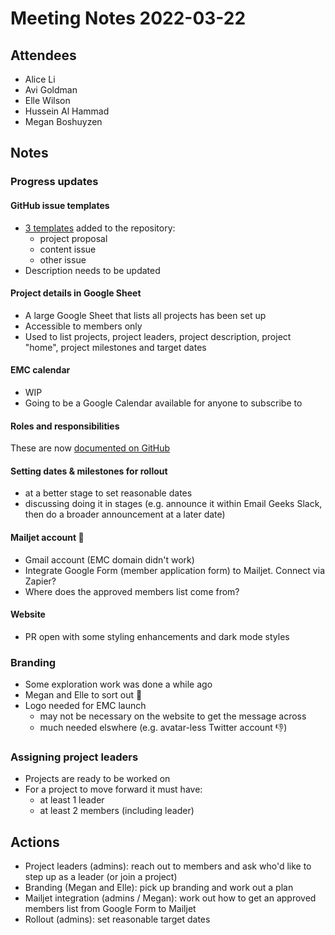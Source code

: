 # Meeting Notes 2022-03-22

## Attendees

- Alice Li
- Avi Goldman
- Elle Wilson
- Hussein Al Hammad
- Megan Boshuyzen

## Notes

### Progress updates

#### GitHub issue templates

- [3 templates](https://github.com/email-markup-consortium/email-markup-consortium/issues/new/choose) added to the repository:
  - project proposal
  - content issue
  - other issue
- Description needs to be updated

#### Project details in Google Sheet

- A large Google Sheet that lists all projects has been set up
- Accessible to members only
- Used to list projects, project leaders, project description, project "home", project milestones and target dates

#### EMC calendar

- WIP
- Going to be a Google Calendar available for anyone to subscribe to

#### Roles and responsibilities

These are now [documented on GitHub](https://github.com/email-markup-consortium/email-markup-consortium/blob/main/roles-and-responsibilities.md)

#### Setting dates & milestones for rollout

- at a better stage to set reasonable dates
- discussing doing it in stages (e.g. announce it within Email Geeks Slack, then do a broader announcement at a later date)

#### Mailjet account 🎉

- Gmail account (EMC domain didn't work)
- Integrate Google Form (member application form) to Mailjet. Connect via Zapier?
- Where does the approved members list come from?

#### Website

- PR open with some styling enhancements and dark mode styles

### Branding

- Some exploration work was done a while ago
- Megan and Elle to sort out 🙏
- Logo needed for EMC launch
  - may not be necessary on the website to get the message across
  - much needed elswhere (e.g. avatar-less Twitter account 👎)

### Assigning project leaders
- Projects are ready to be worked on
- For a project to move forward it must have:
  - at least 1 leader
  - at least 2 members (including leader)


## Actions

- Project leaders (admins): reach out to members and ask who'd like to step up as a leader (or join a project)
- Branding (Megan and Elle): pick up branding and work out a plan
- Mailjet integration (admins / Megan): work out how to get an approved members list from Google Form to Mailjet
- Rollout (admins): set reasonable target dates
